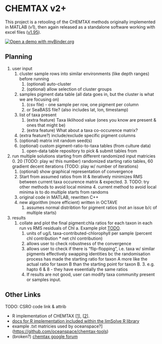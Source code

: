 # CHEMTAX v2+

This project is a retooling of the CHEMTAX methods originally implemented in MATLAB (v1), then again released as a standalone software working with excel files ([v1.95](https://data.aad.gov.au/metadata/records/CHEMTAX)).

[![Open a demo with myBinder.org](https://mybinder.org/badge_logo.svg)](https://mybinder.org/v2/gh/USF-IMARS/chemtax/HEAD)

## Planning
1. user input
    1. cluster sample rows into similar environments (like depth ranges) before running 
        1. (optional) auto-cluster
        2. (optional) allow selection of cluster groups 
    2. samples pigment data table (all data goes in, but the cluster is what we are focusing on)
        1. (csv file) - one sample per row, one pigment per column 
        2. or SeaBASS file? (also includes lat, lon, timestamp)
    3. list of taxa present
        1. (extra feature) Taxa liklihood value (ones you know are present & ones that might be) 
        2. (extra feature) What about a taxa co-occurence matrix?
    4. (extra feature?) include/exclude specific pigment columns
    5. (optional) matrix init random seed(s)
    6. (optional) custom pigment-ratio-to-taxa tables (from culture data) 
        1. open-data table repository to pick & submit tables from
3. run multiple solutions starting from different randomized input matricies
    0. 20 (TODO: play w/ this number) randomized starting ratio tables, 60 gradient decent iterations (TODO: play w/ number of iterations) 
    1. (optional) show graphical representation of convergence
    2. Start from assumed ratios from lit & iteratively minimizes RMS between current taxa occurence matrix & expected.
        3. TODO: try other methods to avoid local minima 
        4. current method to avoid local minima is to do multiple starts from randoms
    3. original code in MATLAB, rewritten C++
    4. new algorithm (more efficient) written in OCTAVE
        1. assumes normal distribtion for pigment ratios (not an issue b/c of multiple starts) 
4. results
    1. collate and plot the final pigment:chla ratios for each taxon in each run vs RMS residuals of Chl a. Example plot [TODO](ln_here).
        1. units of ug/L taxa-contributed-chlorophyll per sample (percent chl contribution * net chl contribution) 
        1. allows user to check robustness of the convergence
        2. allows user to check if there is “flip-flopping”, i.e. taxa w/ similar pigments effectively swapping identities bc the randomisation process has made the starting ratio for taxon A more like the actual ratio for taxon B than the starting point for taxon B.
            3. e.g. hapto 6 & 8 - they have eseentially the same ratios
        4. If results are not good, user can modify taxa community present or samples input.

## Other Links

TODO: CSRO code link & attrib

* R implementation of CHEMTAX [[1](https://github.com/MarPolar/CHEMTAX)], [[2](https://github.com/silviageor/chemtax)].
* [docs for R implementation included within the limSolve R library](https://www.rdocumentation.org/packages/limSolve/versions/1.5.6/topics/Chemtax)
* example .txt matricies used by oceanspace?](https://github.com/oceanspace/chemtax-tools) 
* (broken?) [chemtax google forum](http://groups.google.com/forum/#!forum/chemtax_users)
